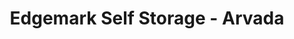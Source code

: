 ---
title: "Edgemark Self Storage - Arvada"
url: /arvada/edgemark-self-storage-arvada/
shop: Mieten
---